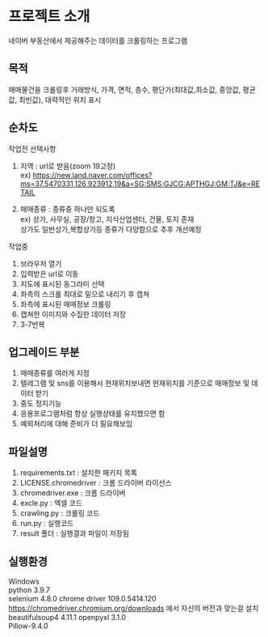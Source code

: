 # 프로젝트 소개

네이버 부동산에서 제공해주는 데이터를 크롤링하는 프로그램

## 목적

매매물건을 크롤링후 거래방식, 가격, 면적, 층수, 평단가(최대값,최소값, 중앙값, 평균값, 최빈값), 대략적인 위치 표시

## 순차도

작업전 선택사항

1. 지역 : url로 받음(zoom 19고정)  
   ex) https://new.land.naver.com/offices?ms=37.5470331,126.923912,19&a=SG:SMS:GJCG:APTHGJ:GM:TJ&e=RETAIL

2. 매매종류 : 종류중 하나만 되도록  
   ex) 상가, 사무실, 공장/창고, 지식산업센터, 건물, 토지 존재  
   상가도 일반상가,복합상가등 종류가 다양함으로 추후 개선예정

작업중

1. 브라우저 열기
2. 입력받은 url로 이동
3. 지도에 표시된 동그라미 선택
4. 좌측의 스크롤 최대로 밑으로 내리기 후 캡쳐
5. 좌측에 표시된 매매정보 크롤링
6. 캡쳐한 이미지와 수집한 데이터 저장
7. 3-7반복

## 업그레이드 부분

1. 매매종류를 여러게 지정
2. 텔레그램 및 sns를 이용해서 현재위치보내면 현재위치를 기준으로 매매정보 및 데이터 받기
3. 중도 정지기능
4. 응용프로그램처럼 항상 실행상태를 유지했으면 함
5. 예외처리에 대해 준비가 더 필요해보임

## 파일설명

1. requirements.txt : 설치한 패키지 목록
2. LICENSE.chromedriver : 크롬 드라이버 라이선스
3. chromedriver.exe : 크롬 드라이버
4. excle.py : 엑셀 코드
5. crawling.py : 크롤링 코드
6. run.py : 실행코드
7. result 폴더 : 실행결과 파일이 저장됨

## 실행환경

Windows  
python 3.9.7  
selenium 4.8.0
chrome driver 109.0.5414.120  
https://chromedriver.chromium.org/downloads 에서 자신의 버전과 맞는걸 설치  
beautifulsoup4 4.11.1
openpyxl 3.1.0  
Pillow-9.4.0
